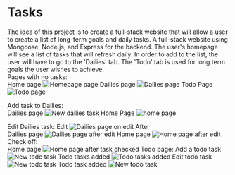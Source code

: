 # Tasks
The idea of this project is to create a full-stack website that will allow a user to create a list of long-term goals and daily tasks. A full-stack website using Mongoose, Node.js, and Express for the backend. The user's homepage will see a list of tasks that will refresh daily. In order to add to the list, the user will have to go to the 'Dailies' tab. The 'Todo' tab is used for long term goals the user wishes to achieve.  
Pages with no tasks:  
Home page
![Homepage page](/SS/homepage-blank.png)
Dailies page
![Dailies page](/SS/dailies-blank.png)
Todo Page
![Todo page](/SS/todo-blank.png)

Add task to Dailies:  
Dailies page
![New dailies task](/SS/dailies-update.png)
Home Page
![home page](/SS/homepage-after.png)

Edit Dailies task:
Edit
![Dailies page on edit](/SS/dailies-edit-before.png)
After  
Dailies page
![Dailies page after edit](/SS/dailies-updated-after.png)
Home page
![Home page after edit](/SS/homepage-update.png)
Check off:  
Home page
![Home page after task checked](/SS/homepage-check.png)
Todo page:
Add a todo task
![New todo task](/SS/todo-add.png)
Todo tasks added
![Todo tasks added](/SS/todo-added.png)
Edit todo task
![New todo task](/SS/todo-edit-before.png)
Todo task added
![New todo task](/SS/todo-edit-after.png)

